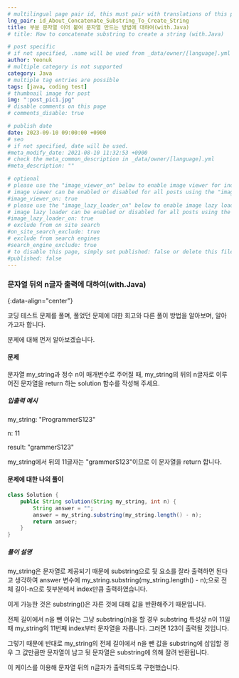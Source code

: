 ```yaml
---
# multilingual page pair id, this must pair with translations of this page. (This name must be unique)
lng_pair: id_About_Concatenate_Substring_To_Create_String
title: 부분 문자열 이어 붙여 문자열 만드는 방법에 대하여(with.Java)
# title: How to concatenate substring to create a string (with.Java)

# post specific
# if not specified, .name will be used from _data/owner/[language].yml
author: Yeonuk
# multiple category is not supported
category: Java
# multiple tag entries are possible
tags: [java, coding test]
# thumbnail image for post
img: ":post_pic1.jpg"
# disable comments on this page
# comments_disable: true

# publish date
date: 2023-09-10 09:00:00 +0900
# seo
# if not specified, date will be used.
#meta_modify_date: 2021-08-10 11:32:53 +0900
# check the meta_common_description in _data/owner/[language].yml
#meta_description: ""

# optional
# please use the "image_viewer_on" below to enable image viewer for individual pages or posts (_posts/ or [language]/_posts folders).
# image viewer can be enabled or disabled for all posts using the "image_viewer_posts: true" setting in _data/conf/main.yml.
#image_viewer_on: true
# please use the "image_lazy_loader_on" below to enable image lazy loader for individual pages or posts (_posts/ or [language]/_posts folders).
# image lazy loader can be enabled or disabled for all posts using the "image_lazy_loader_posts: true" setting in _data/conf/main.yml.
#image_lazy_loader_on: true
# exclude from on site search
#on_site_search_exclude: true
# exclude from search engines
#search_engine_exclude: true
# to disable this page, simply set published: false or delete this file
#published: false
---
```


<!-- outline-start -->

### 문자열 뒤의 n글자 출력에 대하여(with.Java)

{:data-align="center"}

<!-- outline-end -->

코딩 테스트 문제를 풀며, 풀었던 문제에 대한 회고와 다른 풀이 방법을 알아보며, 알아가고자 합니다.

문제에 대해 먼저 알아보겠습니다.

#### 문제

문자열 my_string과 정수 n이 매개변수로 주어질 때, my_string의 뒤의 n글자로 이루어진 문자열을 return 하는 solution 함수를 작성해 주세요.

##### 입출력 예시

my_string: "ProgrammerS123"

n: 11

result: "grammerS123"

my_string에서 뒤의 11글자는 "grammerS123"이므로 이 문자열을 return 합니다.

<!-- | i   | arr[i] | stk     |
| --- | ------ | ------- |
| 0   | 1      | []      |
| 1   | 4      | [1]     | -->

#### 문제에 대한 나의 풀이

```java
class Solution {
    public String solution(String my_string, int n) {
        String answer = "";
        answer = my_string.substring(my_string.length() - n);
        return answer;
    }
}
```

##### 풀이 설명

my_string은 문자열로 제공되기 때문에 substring으로 뒷 요소를 잘라 출력하면 된다고 생각하여 answer 변수에 my_string.substring(my_string.length() - n);으로 전체 길이-n으로 뒷부분에서 index만큼 출력하였습니다.

이게 가능한 것은 substring()은 자른 것에 대해 값을 반환해주기 때문입니다.

전체 길이에서 n을 뺀 이유는 그냥 substring(n)을 할 경우 substring 특성상 n이 11일 때 my_string의 11번째 index부터 문자열을 자릅니다. 그러면 123이 출력될 것입니다.

그렇기 때문에 반대로 my_string의 전체 길이에서 n을 뺀 값을 substring에 삽입할 경우 그 값만큼만 문자열이 남고 뒷 문자열은 substring에 의해 잘려 반환됩니다.

이 케이스를 이용해 문자열 뒤의 n글자가 출력되도록 구현했습니다.
